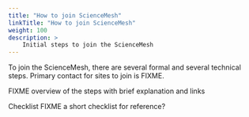 ```yaml
---
title: "How to join ScienceMesh"
linkTitle: "How to join ScienceMesh"
weight: 100
description: >
    Initial steps to join the ScienceMesh
---
```


To join the ScienceMesh, there are several formal and several technical
steps. Primary contact for sites to join is FIXME.

FIXME overview of the steps with brief explanation and links

Checklist
FIXME a short checklist for reference?

